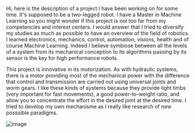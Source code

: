 
Hi, here is the description of a project I have been working on for some time. It's supposed to be a two-legged robot.
I have a Master in Machine Learning so you might wonder if this project is not too far from my competencies and interest centers. I would answer that 
I tried to diversify my studies as much as possible to have an overview of the field of robotics. I learned electronics, mechanics, control, automation, visions, health and of course Machine Learning. Indeed I believe symbiose between all the levels of a system from its mechanical conception to its algorithms passing by its sensor is the key for high performance robots.

This project is innovative in its motorization. As with hydraulic systems, there is a motor providing most of the mechanical power
with the difference that control and transmission are carried out using universal joints and worm gears.
I like these kinds of systems because they provide light limbs (very important for fast movements), a good power-to-weight ratio, and allow you to concentrate the
effort in the desired joint at the desired time.
I tried to develop my own mechanisme as I really like research of new posssible paradigms.

![image](https://user-images.githubusercontent.com/71259481/161513728-d9715894-1d42-4d84-a139-c8082130c227.png)



